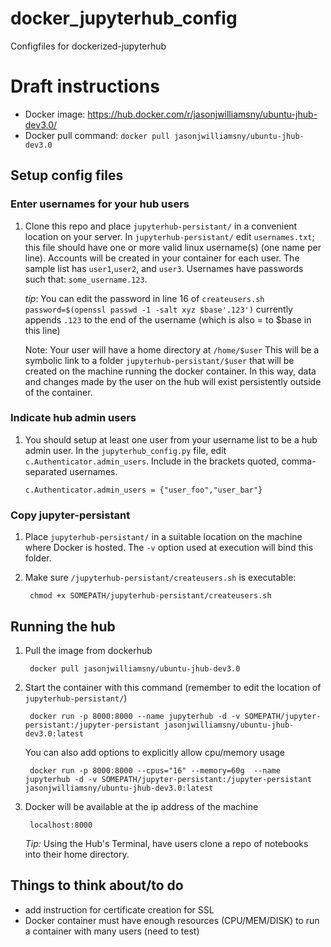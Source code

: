 # docker_jupyterhub_config
Configfiles for dockerized-jupyterhub

# Draft instructions

- Docker image: https://hub.docker.com/r/jasonjwilliamsny/ubuntu-jhub-dev3.0/
- Docker pull command: `docker pull jasonjwilliamsny/ubuntu-jhub-dev3.0`

## Setup config files

### Enter usernames for your hub users

1. Clone this repo and place `jupyterhub-persistant/` in
   a convenient location on your server. In `jupyterhub-persistant/`
   edit `usernames.txt`; this file should have one or more valid linux
   username(s) (one name per line). Accounts will be created in your
   container for each user. The sample list has `user1`,`user2`,
   and `user3`. Usernames have passwords such that: `some_username.123`.

   *tip*: You can edit the password in line 16 of `createusers.sh`
   `password=$(openssl passwd -1 -salt xyz $base'.123')` currently appends `.123`
    to the end of the username (which is also = to $base in this line)

   Note: Your user will have a home directory at `/home/$user`
   This will be a symbolic link to a folder `jupyterhub-persistant/$user`
   that will be created on the machine running the docker container.
   In this way, data and changes made by the user on the hub will exist
   persistently outside of the container.

### Indicate hub admin users

1. You should setup at least one user from your username list
   to be a hub admin user. In the `jupyterhub_config.py` file,
   edit `c.Authenticator.admin_users`. Include in the brackets
   quoted, comma-separated usernames.

       c.Authenticator.admin_users = {"user_foo","user_bar"}

### Copy jupyter-persistant

1. Place `jupyterhub-persistant/` in a suitable location on the
   machine where Docker is hosted. The `-v` option used at execution
   will bind this folder.
2. Make sure `/jupyterhub-persistant/createusers.sh` is executable:

        chmod +x SOMEPATH/jupyterhub-persistant/createusers.sh


## Running the hub

1. Pull the image from dockerhub

        docker pull jasonjwilliamsny/ubuntu-jhub-dev3.0

2. Start the container with this command (remember to edit the location of
   `jupyterhub-persistant/`)

        docker run -p 8000:8000 --name jupyterhub -d -v SOMEPATH/jupyter-persistant:/jupyter-persistant jasonjwilliamsny/ubuntu-jhub-dev3.0:latest

    You can also add options to explicitly allow cpu/memory usage

        docker run -p 8000:8000 --cpus="16" --memory=60g  --name jupyterhub -d -v SOMEPATH/jupyter-persistant:/jupyter-persistant jasonjwilliamsny/ubuntu-jhub-dev3.0:latest

3. Docker will be available at the ip address of the machine

        localhost:8000

   *Tip:* Using the Hub's Terminal, have users clone a repo of notebooks
   into their home directory.

## Things to think about/to do

- add instruction for certificate creation for SSL
- Docker container must have enough resources (CPU/MEM/DISK) to run a container
  with many users (need to test)
